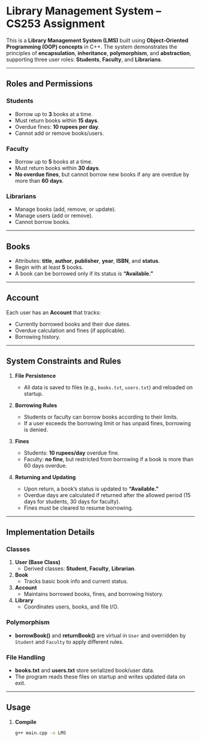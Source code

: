 # Library Management System – CS253 Assignment

This is a **Library Management System (LMS)** built using **Object‐Oriented Programming (OOP) concepts** in C++. The system demonstrates the principles of **encapsulation**, **inheritance**, **polymorphism**, and **abstraction**, supporting three user roles: **Students**, **Faculty**, and **Librarians**.

---

## Roles and Permissions

### Students
- Borrow up to **3** books at a time.
- Must return books within **15 days**.
- Overdue fines: **10 rupees per day**.
- Cannot add or remove books/users.

### Faculty
- Borrow up to **5** books at a time.
- Must return books within **30 days**.
- **No overdue fines**, but cannot borrow new books if any are overdue by more than **60 days**.

### Librarians
- Manage books (add, remove, or update).
- Manage users (add or remove).
- Cannot borrow books.

---

## Books
- Attributes: **title**, **author**, **publisher**, **year**, **ISBN**, and **status**.
- Begin with at least **5** books.
- A book can be borrowed only if its status is **“Available.”**

---

## Account
Each user has an **Account** that tracks:
- Currently borrowed books and their due dates.
- Overdue calculation and fines (if applicable).
- Borrowing history.

---

## System Constraints and Rules
1. **File Persistence**  
   - All data is saved to files (e.g., `books.txt`, `users.txt`) and reloaded on startup.

2. **Borrowing Rules**  
   - Students or faculty can borrow books according to their limits.
   - If a user exceeds the borrowing limit or has unpaid fines, borrowing is denied.

3. **Fines**  
   - Students: **10 rupees/day** overdue fine.  
   - Faculty: **no fine**, but restricted from borrowing if a book is more than 60 days overdue.

4. **Returning and Updating**  
   - Upon return, a book’s status is updated to **“Available.”**
   - Overdue days are calculated if returned after the allowed period (15 days for students, 30 days for faculty).
   - Fines must be cleared to resume borrowing.

---

## Implementation Details

### Classes
1. **User (Base Class)**  
   - Derived classes: **Student**, **Faculty**, **Librarian**.  
2. **Book**  
   - Tracks basic book info and current status.  
3. **Account**  
   - Maintains borrowed books, fines, and borrowing history.  
4. **Library**  
   - Coordinates users, books, and file I/O.

### Polymorphism
- **borrowBook()** and **returnBook()** are virtual in `User` and overridden by `Student` and `Faculty` to apply different rules.

### File Handling
- **books.txt** and **users.txt** store serialized book/user data.
- The program reads these files on startup and writes updated data on exit.

---

## Usage

1. **Compile**  
   ```bash
   g++ main.cpp -o LMS
